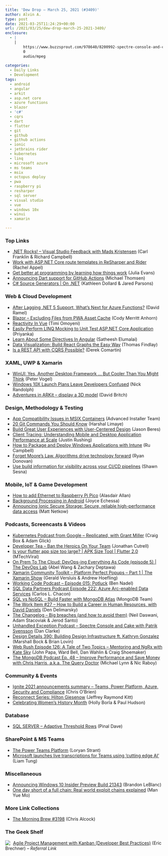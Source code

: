 ```yaml
---
title: 'Dew Drop – March 25, 2021 (#3409)'
author: Alvin A.
type: post
date: 2021-03-25T11:24:29+00:00
url: /2021/03/25/dew-drop-march-25-2021-3409/
enclosure:
  - |
    |
        https://www.buzzsprout.com/978640/8200992-spectre-console-and-cake-with-patrik-svensson.mp3?blob_id=37062868
        0
        audio/mpeg
        
categories:
  - Daily Links
  - Development
tags:
  - android
  - angular
  - arkit
  - asp.net core
  - azure functions
  - blazor
  - 'c#'
  - cqrs
  - dart
  - flutter
  - git
  - github
  - github actions
  - ionic
  - jetbrains rider
  - kubernetes
  - linq
  - microsoft azure
  - ms teams
  - msix
  - octopus deploy
  - pwa
  - raspberry pi
  - resharper
  - sql server
  - visual studio
  - vue
  - windows 10x
  - winui
  - xamarin

---
```

### <a name="top"></a>Top Links

  * <a href="http://www.dotnetrocks.com/default.aspx?ShowNum=1732" target="_blank" rel="noopener">.NET Rocks! &#8211; Visual Studio Feedback with Mads Kristensen</a> (Carl Franklin & Richard Campbell)
  * <a href="https://blog.jetbrains.com/dotnet/2021/03/24/work-with-asp-net-core-route-templates-in-resharper-and-rider/" target="_blank" rel="noopener">Work with ASP.NET Core route templates in ReSharper and Rider</a> (Rachel Appel)
  * <a href="https://jvns.ca/blog/learn-how-things-work/" target="_blank" rel="noopener">Get better at programming by learning how things work</a> (Julia Evans)
  * <a href="https://medium.com/dartlang/announcing-dart-support-for-github-actions-3d892642104?source=rss----23738d481ce8---4" target="_blank" rel="noopener">Announcing Dart support for GitHub Actions</a> (Michael Thomsen)
  * <a href="https://channel9.msdn.com/Shows/On-NET/C-Source-Generators?WT.mc_id=DOP-MVP-4025064" target="_blank" rel="noopener">C# Source Generators | On .NET</a> (Kathleen Dollard & Jared Parsons)



### <a name="web"></a>Web & Cloud Development

  * <a href="https://visualstudiomagazine.com/articles/2021/03/24/azure-functions-net5.aspx" target="_blank" rel="noopener">After Lagging .NET 5 Support, What&#8217;s Next for Azure Functions?</a> (David Ramel)
  * <a href="https://codyanhorn.tech/blog/blazor/2021/03/24/Blazor-Excluding-Files-from-PWA-Asset-Cache.html" target="_blank" rel="noopener">Blazor &#8211; Excluding Files from PWA Asset Cache</a> (Cody Merritt Anhorn)
  * <a href="https://smashingmagazine.com/2021/03/reactivity-in-vue/" target="_blank" rel="noopener">Reactivity In Vue</a> (Timi Omoyeni)
  * <a href="https://www.syncfusion.com/blogs/post/linq-mocking-in-asp-net-core.aspx" target="_blank" rel="noopener">Easily Perform LINQ Mocking to Unit Test ASP.NET Core Application</a> (Priyanka)
  * <a href="https://www.c-sharpcorner.com/article/learn-about-some-directives-in-angular/" target="_blank" rel="noopener">Learn About Some Directives In Angular</a> (Satheesh Elumalai)
  * <a href="https://www.telerik.com/blogs/data-visualization-build-react-graphs-easy-way" target="_blank" rel="noopener">Data Visualization: Build React Graphs the Easy Way</a> (Thomas Findlay)
  * <a href="https://codeopinion.com/is-a-rest-api-with-cqrs-possible/" target="_blank" rel="noopener">Is a REST API with CQRS Possible?</a> (Derek Comartin)



### <a name="silverlight"></a>XAML, UWP & Xamarin

  * <a href="https://www.telerik.com/blogs/winui-yes-another-desktop-framework-but-cooler-than-you-might-think" target="_blank" rel="noopener">WinUI: Yes, Another Desktop Framework … But Cooler Than You Might Think</a> (Peter Vogel)
  * <a href="http://feedproxy.google.com/~r/NicksNetTravels/~3/CnA3fnqeFws/" target="_blank" rel="noopener">Windows 10X Launch Plans Leave Developers Confused</a> (Nick Randolph)
  * <a href="http://www.davidbritch.com/2021/03/adventures-in-arkit-display-3d-model.html" target="_blank" rel="noopener">Adventures in ARKit &#8211; display a 3D model</a> (David Britch)



### <a name="design"></a>Design, Methodology & Testing

  * <a href="https://www.advancedinstaller.com/app-compatibility-issues-msix.html" target="_blank" rel="noopener">App Compatibility Issues in MSIX Containers</a> (Advanced Installer Team)
  * <a href="https://www.c-sharpcorner.com/article/20-git-commands-you-should-know/" target="_blank" rel="noopener">20 Git Commands You Should Know</a> (Harshal Limaye)
  * <a href="https://www.infragistics.com/community/blogs/b/jason_beres/posts/build-great-user-experiences-with-user-centered-design" target="_blank" rel="noopener">Build Great User Experiences with User-Centered Design</a> (Jason Beres)
  * <a href="https://slack.engineering/client-tracing-understanding-mobile-and-desktop-application-performance-at-scale/?utm_source=rss&utm_medium=rss&utm_campaign=client-tracing-understanding-mobile-and-desktop-application-performance-at-scale" target="_blank" rel="noopener">Client Tracing: Understanding Mobile and Desktop Application Performance at Scale</a> (Justin Rushing)
  * <a href="https://petri.com/how-to-package-and-deploy-windows-applications-with-intune?utm_source=rss&utm_medium=rss&utm_campaign=how-to-package-and-deploy-windows-applications-with-intune" target="_blank" rel="noopener">How to Package and Deploy Windows Applications with Intune</a> (Ru Campbell)
  * <a href="https://stackoverflow.blog/2021/03/24/forget-moores-law-algorithms-drive-technology-forward/" target="_blank" rel="noopener">Forget Moore’s Law. Algorithms drive technology forward</a> (Ryan Donovan)
  * <a href="http://feedproxy.google.com/~r/OctopusDeploy/~3/opHqoSLDzJ8/build-information-and-your-ci-cd-pipeline" target="_blank" rel="noopener">Use build information for visibility across your CI/CD pipelines</a> (Shawn Sesna)



### <a name="mobile"></a>Mobile, IoT & Game Development

  * <a href="https://www.raspberrypi.org/blog/how-to-add-ethernet-to-raspberry-pi-pico/" target="_blank" rel="noopener">How to add Ethernet to Raspberry Pi Pico</a> (Alasdair Allan)
  * <a href="https://auth0.com/blog/background-processing-in-android/" target="_blank" rel="noopener">Background Processing in Android</a> (Joyce Echessa)
  * <a href="https://ionicframework.com/blog/announcing-ionic-secure-storage-secure-reliable-high-performance-data-access/" target="_blank" rel="noopener">Announcing Ionic Secure Storage: Secure, reliable high-performance data access</a> (Matt Netkow)



### <a name="podcasts"></a>Podcasts, Screencasts & Videos

  * <a href="https://kubernetespodcast.com/episode/143-replicated/" target="_blank" rel="noopener">Kubernetes Podcast from Google &#8211; Replicated, with Grant Miller</a> (Craig Box & Adam Glick)
  * <a href="https://developertea.simplecast.com/episodes/ban-the-heroics-on-your-team-3Ud8_eDA" target="_blank" rel="noopener">Developer Tea &#8211; Ban the Heroics On Your Team</a> (Jonathan Cutrell)
  * <a href="http://www.youtube.com/watch?v=3cur8gO5Lpo" target="_blank" rel="noopener">Is your flutter app size too large? | APK Size Tool | Flutter 2.0</a> (MTechViral)
  * <a href="https://channel9.msdn.com/Shows/DevOps-Lab/On-Prem-To-The-Cloud-DevOps-ing-Everything-As-Code-episode-5?WT.mc_id=DOP-MVP-4025064" target="_blank" rel="noopener">On Prem To The Cloud: DevOps-ing Everything As Code (episode 5) | The DevOps Lab</a> (Abel Wang & Zachary Deptawa)
  * <a href="https://channel9.msdn.com/Shows/XamarinShow/Xamarin-Community-Toolkit-Platform-Perfect-Popups-Part-1?WT.mc_id=DOP-MVP-4025064" target="_blank" rel="noopener">Xamarin Community Toolkit &#8211; Platform Perfect Popups &#8211; Part 1 | The Xamarin Show</a> (Gerald Versluis & Andrew Hoefling)
  * <a href="https://www.bennadel.com/blog/4015-working-code-podcast-episode-015-potluck.htm" target="_blank" rel="noopener">Working Code Podcast &#8211; Episode 015: Potluck</a> (Ben Nadel)
  * <a href="https://sqldatapartners.com/2021/03/24/episode-222-azure-arc-enabled-data-services/" target="_blank" rel="noopener">SQL Data Partners Podcast Episode 222: Azure Arc-enabled Data Services</a> (Carlos L. Chacon)
  * <a href="http://www.youtube.com/watch?v=jboOqh4VFaE" target="_blank" rel="noopener">SQL vs NoSQL &#8211; Build Faster with MongoDB Atlas</a> (MongoDB Team)
  * <a href="https://theworkitem.com/blog/how-to-build-career-human-resources-david-daniels/" target="_blank" rel="noopener">The Work Item #27 &#8211; How to Build a Career in Human Resources, with David Daniels</a> (Den Delimarsky)
  * <a href="https://changelog.com/podcast/432" target="_blank" rel="noopener">The Changelog &#8211; Big breaches (and how to avoid them)</a> (Neil Daswani, Adam Stacoviak & Jerod Santo)
  * <a href="https://www.buzzsprout.com/978640/8200992-spectre-console-and-cake-with-patrik-svensson.mp3?blob_id=37062868" target="_blank" rel="noopener">Unhandled Exception Podcast &#8211; Spectre Console and Cake with Patrik Svensson</a> (Dan Clarke)
  * <a href="https://designdetails.simplecast.com/episodes/390-building-design-infrastructure-ft-kathryn-gonzalez-1I94lmlb" target="_blank" rel="noopener">Design Details 390: Building Design Infrastructure ft. Kathryn Gonzalez</a> (Marshall Bock & Brian Lovin)
  * <a href="https://webrush.io/episodes/episode-126-a-tale-of-two-topics-mentoring-and-ngrx-with-kate-sky-Bx62NPIR" target="_blank" rel="noopener">Web Rush Episode 126: A Tale of Two Topics &#8211; Mentoring and NgRx with Kate Sky</a> (John Papa, Ward Bell, Dan Wahlin & Craig Shoemaker)
  * <a href="https://mongodb.libsyn.com/ep-48-improve-performance-and-save-money-with-chris-harris-aka-the-query-doctor" target="_blank" rel="noopener">The MongoDB Podcast Ep. 48 &#8211; Improve Performance and Save Money with Chris Harris, a.k.a. The Query Doctor</a> (Michael Lynn & Nic Raboy)



### <a name="events"></a>Community & Events

  * <a href="http://feedproxy.google.com/~r/ChrisObrien/~3/oqW-D27KVeI/Ignite-2021-announcements.html" target="_blank" rel="noopener">Ignite 2021 announcements summary &#8211; Teams, Power Platform, Azure, Security and Compliance</a> (Chris O&#8217;Brien)
  * <a href="https://techcommunity.microsoft.com/t5/microsoft-mvp-award-program-blog/reconnect-series-hilton-giesenow/ba-p/2231505?WT.mc_id=DOP-MVP-4025064" target="_blank" rel="noopener">Reconnect Series: Hilton Giesenow</a> (Jeffrey Raymond Kitt)
  * <a href="https://swift.org/blog/womens-history-month/" target="_blank" rel="noopener">Celebrating Women’s History Month</a> (Holly Borla & Paul Hudson)



### <a name="sql"></a>Database

  * <a href="https://blog.sqlauthority.com/2021/03/25/sql-server-adaptive-threshold-rows/?utm_source=rss&utm_medium=rss&utm_campaign=sql-server-adaptive-threshold-rows" target="_blank" rel="noopener">SQL SERVER – Adaptive Threshold Rows</a> (Pinal Dave)



### <a name="sp"></a>SharePoint & MS Teams

  * <a href="https://www.loryanstrant.com/2021/03/25/the-power-teams-platform/?utm_source=rss&utm_medium=rss&utm_campaign=the-power-teams-platform" target="_blank" rel="noopener">The Power Teams Platform</a> (Loryan Strant)
  * <a href="https://www.zdnet.com/article/microsoft-launches-live-transcriptions-for-teams-using-cutting-edge-ai/#ftag=RSSbaffb68" target="_blank" rel="noopener">Microsoft launches live transcriptions for Teams using &#8216;cutting edge AI&#8217;</a> (Liam Tung)



### <a name="misc"></a>Miscellaneous

  * <a href="https://blogs.windows.com/windows-insider/2021/03/24/announcing-windows-10-insider-preview-build-21343/?WT.mc_id=WD-MVP-4025064" target="_blank" rel="noopener">Announcing Windows 10 Insider Preview Build 21343</a> (Brandon LeBlanc)
  * <a href="https://github.blog/2021-03-24-real-world-exploit-chains-explained/" target="_blank" rel="noopener">One day short of a full chain: Real world exploit chains explained</a> (Man Yue Mo)



### <a name="links"></a>More Link Collections

  * <a href="http://feedproxy.google.com/~r/ReflectivePerspective/~3/bxbWQ-3QTC4/" target="_blank" rel="noopener">The Morning Brew #3198</a> (Chris Alcock)



### <a name="shelf"></a>The Geek Shelf

<a href="https://www.amazon.com/dp/0735698953/?tag=amavin-20" target="_blank" rel="noopener"><img decoding="async" align="left" style="margin: 0px 5px 0px 0px; border: 0px currentcolor; border-image: none; float: left; display: inline; background-image: none;" src="https://m.media-amazon.com/images/I/41vp4eMgr7L._SS135_.jpg" border="0" /></a>&nbsp;<a href="https://www.amazon.com/dp/0735698953/?tag=amavin-20" target="_blank" rel="noopener">Agile Project Management with Kanban (Developer Best Practices)</a> (Eric Brechner) _&#8211; Referral Link_